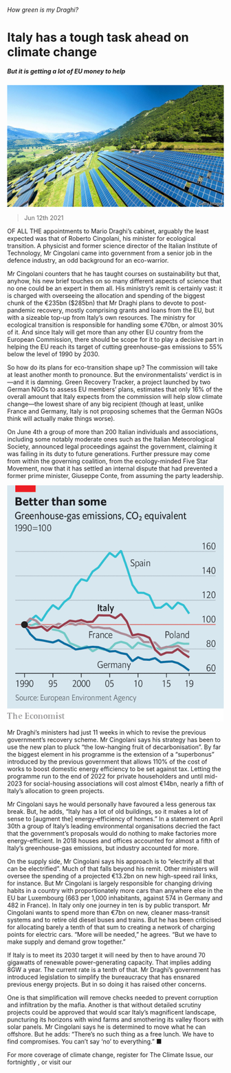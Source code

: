 ###### How green is my Draghi?

# Italy has a tough task ahead on climate change 

##### But it is getting a lot of EU money to help 

![image](images/20210612_EUP002_0.jpg) 

> Jun 12th 2021 

OF ALL THE appointments to Mario Draghi’s cabinet, arguably the least expected was that of Roberto Cingolani, his minister for ecological transition. A physicist and former science director of the Italian Institute of Technology, Mr Cingolani came into government from a senior job in the defence industry, an odd background for an eco-warrior.

Mr Cingolani counters that he has taught courses on sustainability but that, anyhow, his new brief touches on so many different aspects of science that no one could be an expert in them all. His ministry’s remit is certainly vast: it is charged with overseeing the allocation and spending of the biggest chunk of the €235bn ($285bn) that Mr Draghi plans to devote to post-pandemic recovery, mostly comprising grants and loans from the EU, but with a sizeable top-up from Italy’s own resources. The ministry for ecological transition is responsible for handling some €70bn, or almost 30% of it. And since Italy will get more than any other EU country from the European Commission, there should be scope for it to play a decisive part in helping the EU reach its target of cutting greenhouse-gas emissions to 55% below the level of 1990 by 2030.


So how do its plans for eco-transition shape up? The commission will take at least another month to pronounce. But the environmentalists’ verdict is in—and it is damning. Green Recovery Tracker, a project launched by two German NGOs to assess EU members’ plans, estimates that only 16% of the overall amount that Italy expects from the commission will help slow climate change—the lowest share of any big recipient (though at least, unlike France and Germany, Italy is not proposing schemes that the German NGOs think will actually make things worse).

On June 4th a group of more than 200 Italian individuals and associations, including some notably moderate ones such as the Italian Meteorological Society, announced legal proceedings against the government, claiming it was failing in its duty to future generations. Further pressure may come from within the governing coalition, from the ecology-minded Five Star Movement, now that it has settled an internal dispute that had prevented a former prime minister, Giuseppe Conte, from assuming the party leadership.

![image](images/20210612_EUC555.png) 


Mr Draghi’s ministers had just 11 weeks in which to revise the previous government’s recovery scheme. Mr Cingolani says his strategy has been to use the new plan to pluck “the low-hanging fruit of decarbonisation”. By far the biggest element in his programme is the extension of a “superbonus” introduced by the previous government that allows 110% of the cost of works to boost domestic energy efficiency to be set against tax. Letting the programme run to the end of 2022 for private householders and until mid-2023 for social-housing associations will cost almost €14bn, nearly a fifth of Italy’s allocation to green projects.

Mr Cingolani says he would personally have favoured a less generous tax break. But, he adds, “Italy has a lot of old buildings, so it makes a lot of sense to [augment the] energy-efficiency of homes.” In a statement on April 30th a group of Italy’s leading environmental organisations decried the fact that the government’s proposals would do nothing to make factories more energy-efficient. In 2018 houses and offices accounted for almost a fifth of Italy’s greenhouse-gas emissions, but industry accounted for more.

On the supply side, Mr Cingolani says his approach is to “electrify all that can be electrified”. Much of that falls beyond his remit. Other ministers will oversee the spending of a projected €13.2bn on new high-speed rail links, for instance. But Mr Cingolani is largely responsible for changing driving habits in a country with proportionately more cars than anywhere else in the EU bar Luxembourg (663 per 1,000 inhabitants, against 574 in Germany and 482 in France). In Italy only one journey in ten is by public transport. Mr Cingolani wants to spend more than €7bn on new, cleaner mass-transit systems and to retire old diesel buses and trains. But he has been criticised for allocating barely a tenth of that sum to creating a network of charging points for electric cars. “More will be needed,” he agrees. “But we have to make supply and demand grow together.”

If Italy is to meet its 2030 target it will need by then to have around 70 gigawatts of renewable power-generating capacity. That implies adding 8GW a year. The current rate is a tenth of that. Mr Draghi’s government has introduced legislation to simplify the bureaucracy that has ensnared previous energy projects. But in so doing it has raised other concerns.

One is that simplification will remove checks needed to prevent corruption and infiltration by the mafia. Another is that without detailed scrutiny projects could be approved that would scar Italy’s magnificent landscape, puncturing its horizons with wind farms and smothering its valley floors with solar panels. Mr Cingolani says he is determined to move what he can offshore. But he adds: “There’s no such thing as a free lunch. We have to find compromises. You can’t say ‘no’ to everything.” ■

For more coverage of climate change, register for The Climate Issue, our fortnightly , or visit our 

